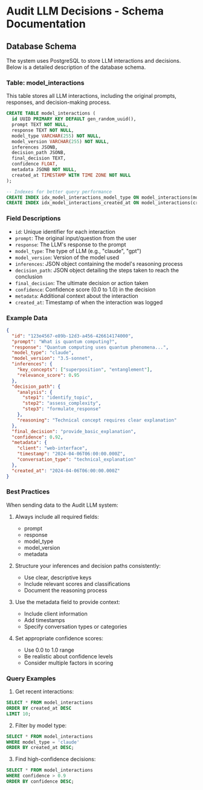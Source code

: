 # Audit LLM Decisions - Schema Documentation

## Database Schema

The system uses PostgreSQL to store LLM interactions and decisions. Below is a detailed description of the database schema.

### Table: model_interactions

This table stores all LLM interactions, including the original prompts, responses, and decision-making process.

```sql
CREATE TABLE model_interactions (
  id UUID PRIMARY KEY DEFAULT gen_random_uuid(),
  prompt TEXT NOT NULL,
  response TEXT NOT NULL,
  model_type VARCHAR(255) NOT NULL,
  model_version VARCHAR(255) NOT NULL,
  inferences JSONB,
  decision_path JSONB,
  final_decision TEXT,
  confidence FLOAT,
  metadata JSONB NOT NULL,
  created_at TIMESTAMP WITH TIME ZONE NOT NULL
);

-- Indexes for better query performance
CREATE INDEX idx_model_interactions_model_type ON model_interactions(model_type);
CREATE INDEX idx_model_interactions_created_at ON model_interactions(created_at DESC);
```

### Field Descriptions

- `id`: Unique identifier for each interaction
- `prompt`: The original input/question from the user
- `response`: The LLM's response to the prompt
- `model_type`: The type of LLM (e.g., "claude", "gpt")
- `model_version`: Version of the model used
- `inferences`: JSON object containing the model's reasoning process
- `decision_path`: JSON object detailing the steps taken to reach the conclusion
- `final_decision`: The ultimate decision or action taken
- `confidence`: Confidence score (0.0 to 1.0) in the decision
- `metadata`: Additional context about the interaction
- `created_at`: Timestamp of when the interaction was logged

### Example Data

```json
{
  "id": "123e4567-e89b-12d3-a456-426614174000",
  "prompt": "What is quantum computing?",
  "response": "Quantum computing uses quantum phenomena...",
  "model_type": "claude",
  "model_version": "3.5-sonnet",
  "inferences": {
    "key_concepts": ["superposition", "entanglement"],
    "relevance_score": 0.95
  },
  "decision_path": {
    "analysis": {
      "step1": "identify_topic",
      "step2": "assess_complexity",
      "step3": "formulate_response"
    },
    "reasoning": "Technical concept requires clear explanation"
  },
  "final_decision": "provide_basic_explanation",
  "confidence": 0.92,
  "metadata": {
    "client": "web-interface",
    "timestamp": "2024-04-06T06:00:00.000Z",
    "conversation_type": "technical_explanation"
  },
  "created_at": "2024-04-06T06:00:00.000Z"
}
```

### Best Practices

When sending data to the Audit LLM system:

1. Always include all required fields:
   - prompt
   - response
   - model_type
   - model_version
   - metadata

2. Structure your inferences and decision paths consistently:
   - Use clear, descriptive keys
   - Include relevant scores and classifications
   - Document the reasoning process

3. Use the metadata field to provide context:
   - Include client information
   - Add timestamps
   - Specify conversation types or categories

4. Set appropriate confidence scores:
   - Use 0.0 to 1.0 range
   - Be realistic about confidence levels
   - Consider multiple factors in scoring

### Query Examples

1. Get recent interactions:
```sql
SELECT * FROM model_interactions 
ORDER BY created_at DESC 
LIMIT 10;
```

2. Filter by model type:
```sql
SELECT * FROM model_interactions 
WHERE model_type = 'claude' 
ORDER BY created_at DESC;
```

3. Find high-confidence decisions:
```sql
SELECT * FROM model_interactions 
WHERE confidence > 0.9 
ORDER BY confidence DESC;
``` 